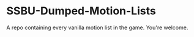 # SSBU-Dumped-Motion-Lists
 A repo containing every vanilla motion list in the game. You're welcome.

